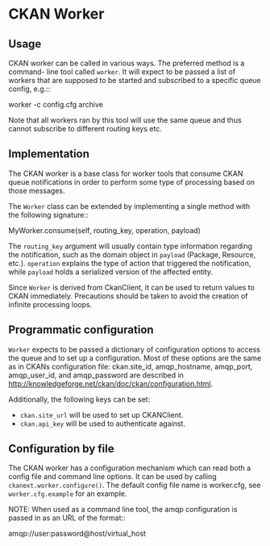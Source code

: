CKAN Worker
===========

Usage
-----

CKAN worker can be called in various ways. The preferred method is a command-
line tool called ``worker``. It will expect to be passed a list of workers 
that are supposed to be started and subscribed to a specific queue config, 
e.g.::

 worker -c config.cfg archive

Note that all workers ran by this tool will use the same queue and thus 
cannot subscribe to different routing keys etc.

Implementation
--------------

The CKAN worker is a base class for worker tools that consume CKAN queue 
notifications in order to perform some type of processing based on those 
messages.

The ``Worker`` class can be extended by implementing a single method with 
the following signature::

  MyWorker.consume(self, routing_key, operation, payload)
  
The ``routing_key`` argument will usually contain type information regarding
the notification, such as the domain object in ``payload`` (Package, Resource,
etc.). ``operation`` explains the type of action that triggered the 
notification, while ``payload`` holds a serialized version of the 
affected entity. 

Since ``Worker`` is derived from CkanClient, it can be used to return values 
to CKAN immediately. Precautions should be taken to avoid the creation of 
infinite processing loops. 

Programmatic configuration
-------------------------- 

``Worker`` expects to be passed a dictionary of configuration 
options to access the queue and to set up a configuration. Most of these
options are the same as in CKANs configuration file: ckan.site_id, 
amqp_hostname, amqp_port, amqp_user_id, and amqp_password are described 
in http://knowledgeforge.net/ckan/doc/ckan/configuration.html.

Additionally, the following keys can be set:

* ``ckan.site_url`` will be used to set up CKANClient.
* ``ckan.api_key`` will be used to authenticate against.


Configuration by file
---------------------

The CKAN worker has a configuration mechanism which can read both a config 
file and command line options. It can be used by calling 
``ckanext.worker.configure()``. The default config file name is worker.cfg,
see ``worker.cfg.example`` for an example.

NOTE: When used as a command line tool, the amqp configuration is passed 
in as an URL of the format::

  amqp://user:password@host/virtual_host

